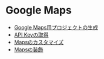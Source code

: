# Google Maps

*  [Google Maps用プロジェクトの生成](https://fabkura.gitbooks.io/android-docs/content/maps01.html])<br>
* [API Keyの取得](https://fabkura.gitbooks.io/android-docs/content/maps02.html)<br>
* [Mapsのカスタマイズ](https://fabkura.gitbooks.io/android-docs/content/maps03.html)<br>
* [Mapsの装飾](https://fabkura.gitbooks.io/android-docs/content/maps04.html)<br>

